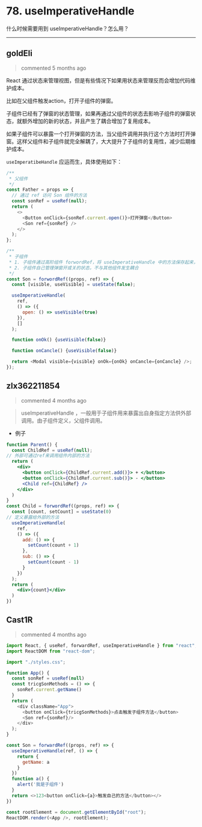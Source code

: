 
 # 78. useImperativeHandle 
 什么时候需要用到 useImperativeHandle？怎么用？ 
 ***
## goldEli 
 > commented 5 months ago 

React 通过状态来管理视图，但是有些情况下如果用状态来管理反而会增加代码维护成本。

比如在父组件触发action，打开子组件的弹窗。

子组件已经有了弹窗的状态管理，如果再通过父组件的状态去影响子组件的弹窗状态，就额外增加的新的状态，并且产生了耦合增加了复用成本。

如果子组件可以暴露一个打开弹窗的方法，当父组件调用并执行这个方法时打开弹窗。这样父组件和子组件就完全解耦了，大大提升了子组件的复用性，减少后期维护成本。

`useImperatibeHandle` 应运而生，具体使用如下：


```javascript
/**
 * 父组件
 */
const Father = props => {
  // 通过 ref 访问 Son 组件的方法
  const sonRef = useRef(null);
  return (
    <>
      <Button onClick={sonRef.current.open()}>打开弹窗</Button>
      <Son ref={sonRef} />
    </>
  );
};

/**
 * 子组件
 * 1. 子组件通过高阶组件 forwordRef，将 useImperativeHandle 中的方法保存起来，已保证 Father 组件可通过ref调用
 * 2. 子组件自己管理弹窗开或关的状态，不与其他组件发生耦合
 */
const Son = forwordRef((props, ref) => {
  const [visible, useVisible] = useState(false);

  useImperativeHandle(
    ref,
    () => ({
      open: () => useVisible(true)
    }),
    []
  );

  function onOk() {useVisible(false)}

  function onCancle() {useVisible(false)}

  return <Modal visible={visible} onOk={onOk} onCancle={onCancle} />;
});


```
## zlx362211854 
 > commented 4 months ago 

>useImperativeHandle ，一般用于子组件用来暴露出自身指定方法供外部调用。由子组件定义，父组件调用。

* 例子

```jsx
function Parent() {
  const ChildRef = useRef(null);
// 外部可通过ref来调用组件内部的方法
  return (
    <div>
      <button onClick={ChildRef.current.add()}> + </button>
      <button onClick={ChildRef.current.sub()}> - </button>
      <Child ref={ChildRef} />
    </div>
  )
}
const Child = forwordRef((props, ref) => {
  const [count, setCount] = useState(0)
// 定义暴露给外部的方法
  useImperativeHandle(
    ref,
    () => ({
      add: () => {
        setCount(count + 1)
      },
      sub: () => {
        setCount(count - 1)
      }
    })
  );
  return (
    <div>{count}</div>
  )
})

```
## Cast1R 
 > commented 4 months ago 


```javascript
import React, { useRef, forwardRef, useImperativeHandle } from "react";
import ReactDOM from "react-dom";

import "./styles.css";

function App() {
  const sonRef = useRef(null)
  const tricgSonMethods = () => {
    sonRef.current.getName()
  }
  return (
    <div className="App">
      <button onClick={tricgSonMethods}>点击触发子组件方法</button>
      <Son ref={sonRef}/>
    </div>
  );
}

const Son = forwardRef((props, ref) => {
  useImperativeHandle(ref, () => {
    return {
      getName: a
    }
  })
  function a() {
    alert('我是子组件')
  }
  return <>123<button onClick={a}>触发自己的方法</button></>
})

const rootElement = document.getElementById("root");
ReactDOM.render(<App />, rootElement);


```